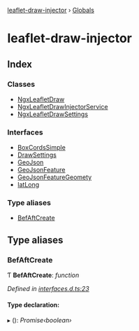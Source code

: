 [leaflet-draw-injector](README.md) › [Globals](globals.md)

# leaflet-draw-injector

## Index

### Classes

* [NgxLeafletDraw](classes/ngxleafletdraw.md)
* [NgxLeafletDrawInjectorService](classes/ngxleafletdrawinjectorservice.md)
* [NgxLeafletDrawSettings](classes/ngxleafletdrawsettings.md)

### Interfaces

* [BoxCordsSimple](interfaces/boxcordssimple.md)
* [DrawSettings](interfaces/drawsettings.md)
* [GeoJson](interfaces/geojson.md)
* [GeoJsonFeature](interfaces/geojsonfeature.md)
* [GeoJsonFeatureGeomety](interfaces/geojsonfeaturegeomety.md)
* [latLong](interfaces/latlong.md)

### Type aliases

* [BefAftCreate](globals.md#befaftcreate)

## Type aliases

###  BefAftCreate

Ƭ **BefAftCreate**: *function*

*Defined in [interfaces.d.ts:23](https://github.com/OpenCIAg/Ngx-Leaflet-Draw-Injector/blob/36832d2/projects/ngx-leaflet-draw-injector/src/lib/interfaces.d.ts#L23)*

#### Type declaration:

▸ (): *Promise‹boolean›*
